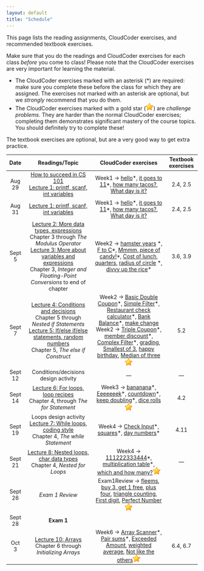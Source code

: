 ```yaml
---
layout: default
title: "Schedule"
---
```


This page lists the reading assignments, CloudCoder exercises, and recommended textbook exercises.

Make sure that you do the readings and CloudCoder exercises for each class *before* you come to class!  Please note that the CloudCoder exercises are very important for learning the material.

* The CloudCoder exercises marked with an asterisk (\*) are required: make sure you complete these before the class for which they are assigned.  The exercises not marked with an asterisk are optional, but we *strongly* recommend that you do them.
* The CloudCoder exercises marked with a gold star (![gold star](img/goldstar-tiny.png)) are *challenge problems*.  They are harder than the normal CloudCoder exercises; completing them demonstrates significant mastery of the course topics.  You should definitely try to complete these!

The textbook exercises are optional, but are a very good way to get extra practice.

Date | Readings/Topic | CloudCoder exercises | Textbook exercises
:----: | :--------: | :--------------------: | :------------------:
Aug 29 | [How to succeed in CS 101](success.html) <br /> [Lecture 1: printf, scanf, int variables](lectures/lecture01.html)| Week1 &rarr; [hello](https://cs.ycp.edu/cloudcoder/#exercise?c=18,p=887)\*, [it goes to 11](https://cs.ycp.edu/cloudcoder/#exercise?c=18,p=888)\*, [how many tacos?](https://cs.ycp.edu/cloudcoder/#exercise?c=18,p=889), [What day is it?](https://cs.ycp.edu/cloudcoder/#exercise?c=18,p=890) | 2.4, 2.5
Aug 31 | [Lecture 1: printf, scanf, int variables](lectures/lecture01.html)| Week1 &rarr; [hello](https://cs.ycp.edu/cloudcoder/#exercise?c=18,p=887)\*, [it goes to 11](https://cs.ycp.edu/cloudcoder/#exercise?c=18,p=888)\*, [how many tacos?](https://cs.ycp.edu/cloudcoder/#exercise?c=18,p=889), [What day is it?](https://cs.ycp.edu/cloudcoder/#exercise?c=18,p=890) | 2.4, 2.5
Sept 5 | [Lecture 2: More data types, expressions](lectures/lecture02.html)<br>Chapter 3 through *The Modulus Operator* <br /> [Lecture 3: More about variables and expressions](lectures/lecture03.html)<br>Chapter 3, *Integer and Floating-Point Conversions* to end of chapter | Week2 &rarr; [hamster years](https://cs.ycp.edu/cloudcoder/#exercise?c=18,p=891) \*, [F to C](https://cs.ycp.edu/cloudcoder/#exercise?c=18,p=892)\*, [Mmmm, piece of candy!](https://cs.ycp.edu/cloudcoder/#exercise?c=18,p=893)\*, [Cost of lunch](https://cs.ycp.edu/cloudcoder/#exercise?c=18,p=894), [quarters](https://cs.ycp.edu/cloudcoder/#exercise?c=18,p=967), [radius of circle](https://cs.ycp.edu/cloudcoder/#exercise?c=18,p=895) \*, [divvy up the rice](https://cs.ycp.edu/cloudcoder/#exercise?c=18,p=896)\* | 3.6, 3.9
Sept 7 | [Lecture 4: Conditions and decisions](lectures/lecture04.html)<br>Chapter 5 through *Nested if Statements* <br /> [Lecture 5: If/else if/else statements, random numbers](lectures/lecture05.html)<br>Chapter 5, *The else if Construct* | Week2 &rarr; [Basic Double Coupon](https://cs.ycp.edu/cloudcoder/#exercise?c=18,p=897)\*, [Simple Filter](https://cs.ycp.edu/cloudcoder/#exercise?c=18,p=898)\*, [Restaurant check calculator](https://cs.ycp.edu/cloudcoder/#exercise?c=18,p=900)\*, [Bank Balance](https://cs.ycp.edu/cloudcoder/#exercise?c=18,p=899)\*, [make change](https://cs.ycp.edu/cloudcoder/#exercise?c=18,p=934) <br /> Week2 &rarr; [Triple Coupon](https://cs.ycp.edu/cloudcoder/#exercise?c=18,p=901)\*, [member discount](https://cs.ycp.edu/cloudcoder/#exercise?c=18,p=902)\*, [Complex Filter](https://cs.ycp.edu/cloudcoder/#exercise?c=18,p=903)\*, [grading](https://cs.ycp.edu/cloudcoder/#exercise?c=18,p=944), [Smallest of 3](https://cs.ycp.edu/cloudcoder/#exercise?c=18,p=957), [happy birthday](https://cs.ycp.edu/cloudcoder/#exercise?c=18,p=968), [Median of three](https://cs.ycp.edu/cloudcoder/#exercise?c=18,p=948)![gold star](img/goldstar-tiny.png) | 5.2
Sept 12| <span class="activity">Conditions/decisions design activity</span> | &mdash; | &mdash;
Sept 14| [Lecture 6: For loops, loop recipes](lectures/lecture06.html)<br>Chapter 4, through *The for Statement* | Week3 &rarr; [bananana](https://cs.ycp.edu/cloudcoder/#exercise?c=18,p=904)\*, [Eeeeeeek](https://cs.ycp.edu/cloudcoder/#exercise?c=18,p=933)\*, [countdown](https://cs.ycp.edu/cloudcoder/#exercise?c=18,p=905)\*, [keep doubling](https://cs.ycp.edu/cloudcoder/#exercise?c=18,p=906)\*, [dice rolls](https://cs.ycp.edu/cloudcoder/#exercise?c=18,p=935)![gold star](img/goldstar-tiny.png) | 4.2
Sept 19 | <span class="activity">Loops design activity</span> <br /> [Lecture 7: While loops, coding style](lectures/lecture07.html)<br>Chapter 4, *The while Statement* | Week4 &rarr; [Check Input](https://cs.ycp.edu/cloudcoder/#exercise?c=18,p=907)\*, [squares](https://cs.ycp.edu/cloudcoder/#exercise?c=18,p=908)\*, [day numbers](https://cs.ycp.edu/cloudcoder/#exercise?c=18,p=909)\* | 4.11
Sept 21 | [Lecture 8: Nested loops, char data types](lectures/lecture08.html)<br>Chapter 4, *Nested for Loops* | Week4 &rarr; [111222333444](https://cs.ycp.edu/cloudcoder/#exercise?c=18,p=910)\*, [multiplication table](https://cs.ycp.edu/cloudcoder/#exercise?c=18,p=949)\*, [which and how many?](https://cs.ycp.edu/cloudcoder/#exercise?c=18,p=911)![gold star](img/goldstar-tiny.png) | &mdash;
Sept 26 | *Exam 1 Review* | Exam1Review &rarr; [fleems](https://cs.ycp.edu/cloudcoder/#exercise?c=18,p=945), [buy 3, get 1 free](https://cs.ycp.edu/cloudcoder/#exercise?c=18,p=950), [plus four](https://cs.ycp.edu/cloudcoder/#exercise?c=17,p=972), [triangle counting](https://cs.ycp.edu/cloudcoder/#exercise?c=17,p=973), [First digit](https://cs.ycp.edu/cloudcoder/#exercise?c=17,p=962), [Perfect Number](https://cs.ycp.edu/cloudcoder/#exercise?c=17,p=957)![gold star](img/goldstar-tiny.png)
Sept 28 | **Exam 1** |
Oct 3   | [Lecture 10: Arrays](lectures/lecture10.html)<br>Chapter 6 through *Initializing Arrays* | Week6 &rarr; [Array Scanner](https://cs.ycp.edu/cloudcoder/#exercise?c=18,p=912)\*, [Pair sums](https://cs.ycp.edu/cloudcoder/#exercise?c=18,p=913)\*, [Exceeded Amount](https://cs.ycp.edu/cloudcoder/#exercise?c=18,p=914), [weighted average](https://cs.ycp.edu/cloudcoder/#exercise?c=18,p=965), [Not like the others](https://cs.ycp.edu/cloudcoder/#exercise?c=18,p=915)![gold star](img/goldstar-tiny.png) | 6.4, 6.7


<!--
Feb 13 | **Exam 1** | Exam1Review &rarr; [fleems](https://cs.ycp.edu/cloudcoder/#exercise?c=18,p=945), [buy 3, get 1 free](https://cs.ycp.edu/cloudcoder/#exercise?c=18,p=950)
Feb 27 | *Winter vacation, no class*
Mar 1 | *Winter vacation, no class*
Mar 6 | [Lecture 8: Nested loops, char data types](lectures/lecture08.html)<br>Chapter 4, *Nested for Loops* | Week8 &rarr; [111222333444](https://cs.ycp.edu/cloudcoder/#exercise?c=18,p=910)\*, [multiplication table](https://cs.ycp.edu/cloudcoder/#exercise?c=18,p=949)\*, [which and how many?](https://cs.ycp.edu/cloudcoder/#exercise?c=18,p=911)![gold star](img/goldstar-tiny.png) | &mdash;
Mar 8 | Combining loops and if/else | &mdash; | &mdash;
Mar 13 | **Exam 2**
Mar 15 | [Lecture 10: Arrays](lectures/lecture10.html)<br>Chapter 6 through *Initializing Arrays* | Week9 &rarr; [Array Scanner](https://cs.ycp.edu/cloudcoder/#exercise?c=18,p=912)\*, [Pair sums](https://cs.ycp.edu/cloudcoder/#exercise?c=18,p=913)\*, [Exceeded Amount](https://cs.ycp.edu/cloudcoder/#exercise?c=18,p=914), [weighted average](https://cs.ycp.edu/cloudcoder/#exercise?c=18,p=966), [Not like the others](https://cs.ycp.edu/cloudcoder/#exercise?c=18,p=915)![gold star](img/goldstar-tiny.png) | 6.4, 6.7
Mar 20 | [Lecture 11: Multidimensional arrays](lectures/lecture11.html)<br>Chapter 6, *Multidimensional Arrays* | Week10 &rarr; [tic-tac-toe check](https://cs.ycp.edu/cloudcoder/#exercise?c=18,p=943)\*, [Magic Squares](https://cs.ycp.edu/cloudcoder/#exercise?c=18,p=955) | &mdash;
Mar 22 | *Snow day, classes canceled*
Mar 27 | [Lecture 12: Functions, top-down design](lectures/lecture12.html)<br>Chapter 7 through *Automatic Variables* | Week10 &rarr;  [PrintSum](https://cs.ycp.edu/cloudcoder/#exercise?c=18,p=916)\*, [Deep Thought](https://cs.ycp.edu/cloudcoder/#exercise?c=18,p=917)\*, [Find Primes](https://cs.ycp.edu/cloudcoder/#exercise?c=18,p=918)![gold star](img/goldstar-tiny.png) | &mdash;
Mar 29 | *Spring vacation, no class*
Apr 3 | Catch up day | &mdash; | &mdash;
Apr 5 | [Lecture 13: Functions that return a value](lectures/lecture13.html)<br>Chapter 7 through *Checking Function Arguments* | Week11 &rarr; [SumBetween](https://cs.ycp.edu/cloudcoder/#exercise?c=18,p=922)\*, [MaxOfThree](https://cs.ycp.edu/cloudcoder/#exercise?c=18,p=923)\*, [feetToMeters](https://cs.ycp.edu/cloudcoder/#exercise?c=18,p=940)\*, [inRange](https://cs.ycp.edu/cloudcoder/#exercise?c=18,p=941)\*, [ContainersNeeded](https://cs.ycp.edu/cloudcoder/#exercise?c=18,p=953), [WeeklyPay](https://cs.ycp.edu/cloudcoder/#exercise?c=18,p=954), [diamond](https://cs.ycp.edu/cloudcoder/#exercise?c=18,p=942)![gold star](img/goldstar-tiny.png), [check\_if\_armstrong](https://cs.ycp.edu/cloudcoder/#exercise?c=18,p=962)![gold star](img/goldstar-tiny.png) | 7.7
Apr 10 | [Lecture 14: Arrays and functions](lectures/lecture14.html)<br>Chapter 7 through *Multidimensional Variable-Length Arrays and Functions* | Week12 &rarr; [ArraySum](https://cs.ycp.edu/cloudcoder/#exercise?c=18,p=919)\*, [IsAscending](https://cs.ycp.edu/cloudcoder/#exercise?c=18,p=921)\*, [countOdd](https://cs.ycp.edu/cloudcoder/#exercise?c=18,p=920)\*, [Min Array Entry](https://cs.ycp.edu/cloudcoder/#exercise?c=18,p=956) | &mdash;
Apr 12 | **Exam 3**
Apr 17 | [Lecture 15: Pointers, reference parameters](lectures/lecture15.html)<br>Chapter 10 through *Using Pointers in Expressions* | Week13 &rarr; [AddEmUp](https://cs.ycp.edu/cloudcoder/#exercise?c=18,p=924)\* | &mdash;
Apr 19 | [Lecture 16: Struct types](lectures/lecture16.html)<br>Chapter 8, through *Using Structures in Expressions*<br>[Lecture 17: Using structs with functions](lectures/lecture17.html)<br>Chapter 8, through *Initializing Structures* | Week14 &rarr; [find\_midpoint](https://cs.ycp.edu/cloudcoder/#exercise?c=18,p=970)\* | &mdash;
Apr 24 | [Lecture 18: Pointers to structures](lectures/lecture18.html)<br>Chapter 10, *Working with Pointers and Structures* |  Week14 &rarr; [area of Rectangle](https://cs.ycp.edu/cloudcoder/#exercise?c=18,p=925)\*, [quadrant](https://cs.ycp.edu/cloudcoder/#exercise?c=18,p=951)\* | &mdash;
Apr 26 | [Lecture 19: Composition](lectures/lecture19.html)<br>Chapter 8, *Structures Containing Structures*<br>[Lecture 20: Arrays of structures](lectures/lecture20.html)<br>Chapter 8, *Arrays of Structures* | &mdash; | &mdash;
May 1 | Exam review | &mdash; | &mdash;
May 3 | **Exam 4**
-->

<!-- vim:set wrap: -->
<!-- vim:set linebreak: -->
<!-- vim:set nolist: -->
